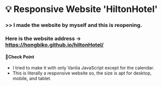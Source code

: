 # 💡 Responsive Website 'HiltonHotel'

### >> I made the website by myself and this is reopening.

### Here is the website address -> https://hongbiko.github.io/hiltonHotel/

#### 🎈Check Point
- I tried to make it with only Vanlia JavaScript except for the calendar.
- This is literally a responsive website so, the size is apt for desktop, mobile, and tablet.
